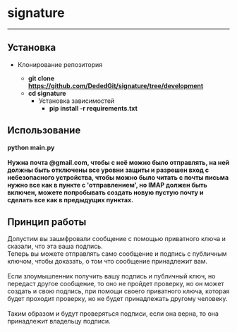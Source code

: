 # signature
____
## Установка

- Клонирование репозитория

  + **git clone https://github.com/DededGit/signature/tree/development**
  + **cd signature**
    - Установка зависимостей
      + **pip install -r requirements.txt**

## Использование

**python main.py**<br><br>
**Нужна почта @gmail.com, чтобы с неё можно было отправлять, на ней должны быть отключены
все уровни защиты и разрешен вход с небезопасного устройства, чтобы можно было читать с почты письма
нужно все как в пункте с 'отправлением', но IMAP должен быть включен, можете попробывать
создать новую пустую почту и сделать все как в предыдущих пунктах.**

## Принцип работы
Допустим вы зашифровали сообщение с помощью приватного ключа 
и сказали, что эта ваша подпись.<br>
Теперь вы можете отправлять само сообщение и подпись с публичным ключом, чтобы доказать,
о том что сообщение принадлежит вам.<br><br>
Если злоумышленник получить вашу подпись и публичный ключ, но передаст другое сообщение,
то оно не пройдет проверку, но он может создать и свою подпись, при помощи своего приватного ключа,
которая будет проходит проверку, но не будет принадлежать другому человеку.<br><br>
Таким образом и будут проверяться подписи, если она верна, то она принадлежит владельцу подписи.